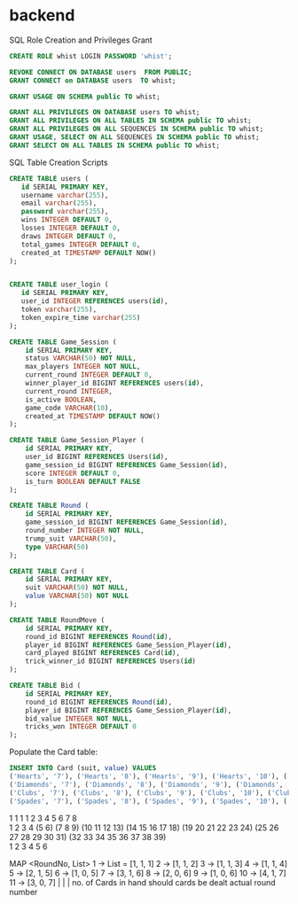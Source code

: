 # backend

SQL Role Creation and Privileges Grant

```SQL 
CREATE ROLE whist LOGIN PASSWORD 'whist';

REVOKE CONNECT ON DATABASE users  FROM PUBLIC;
GRANT CONNECT on DATABASE users  TO whist;

GRANT USAGE ON SCHEMA public TO whist;

GRANT ALL PRIVILEGES ON DATABASE users TO whist;
GRANT ALL PRIVILEGES ON ALL TABLES IN SCHEMA public TO whist;
GRANT ALL PRIVILEGES ON ALL SEQUENCES IN SCHEMA public TO whist;
GRANT USAGE, SELECT ON ALL SEQUENCES IN SCHEMA public TO whist;
GRANT SELECT ON ALL TABLES IN SCHEMA public TO whist;
```

SQL Table Creation Scripts
 
 ```SQL
 CREATE TABLE users (
    id SERIAL PRIMARY KEY,
    username varchar(255),
    email varchar(255),
    password varchar(255),
    wins INTEGER DEFAULT 0,
    losses INTEGER DEFAULT 0,
    draws INTEGER DEFAULT 0,
    total_games INTEGER DEFAULT 0,
    created_at TIMESTAMP DEFAULT NOW()
);


CREATE TABLE user_login (
    id SERIAL PRIMARY KEY,
    user_id INTEGER REFERENCES users(id),
    token varchar(255),
    token_expire_time varchar(255)
);
```

```SQL 
CREATE TABLE Game_Session (
    id SERIAL PRIMARY KEY,
    status VARCHAR(50) NOT NULL,
    max_players INTEGER NOT NULL,
    current_round INTEGER DEFAULT 0,
    winner_player_id BIGINT REFERENCES users(id),
    current_round INTEGER,
    is_active BOOLEAN,
    game_code VARCHAR(10),
    created_at TIMESTAMP DEFAULT NOW()
);
```

```SQL 
CREATE TABLE Game_Session_Player (
    id SERIAL PRIMARY KEY,
    user_id BIGINT REFERENCES Users(id),
    game_session_id BIGINT REFERENCES Game_Session(id),
    score INTEGER DEFAULT 0,
    is_turn BOOLEAN DEFAULT FALSE
);
```

```SQL 
CREATE TABLE Round (
    id SERIAL PRIMARY KEY,
    game_session_id BIGINT REFERENCES Game_Session(id),
    round_number INTEGER NOT NULL,
    trump_suit VARCHAR(50),
    type VARCHAR(50)
);
```

```SQL 
CREATE TABLE Card (
    id SERIAL PRIMARY KEY,
    suit VARCHAR(50) NOT NULL,
    value VARCHAR(50) NOT NULL
);
```

```SQL 
CREATE TABLE RoundMove (
    id SERIAL PRIMARY KEY,
    round_id BIGINT REFERENCES Round(id),
    player_id BIGINT REFERENCES Game_Session_Player(id),
    card_played BIGINT REFERENCES Card(id),
    trick_winner_id BIGINT REFERENCES Users(id)
);
```

```SQL 
CREATE TABLE Bid (
    id SERIAL PRIMARY KEY,
    round_id BIGINT REFERENCES Round(id),
    player_id BIGINT REFERENCES Game_Session_Player(id),
    bid_value INTEGER NOT NULL,
    tricks_won INTEGER DEFAULT 0
);
```

Populate the Card table:

```SQL 
INSERT INTO Card (suit, value) VALUES 
('Hearts', '7'), ('Hearts', '8'), ('Hearts', '9'), ('Hearts', '10'), ('Hearts', 'J'), ('Hearts', 'Q'), ('Hearts', 'K'), ('Hearts', 'A'),
('Diamonds', '7'), ('Diamonds', '8'), ('Diamonds', '9'), ('Diamonds', '10'), ('Diamonds', 'J'), ('Diamonds', 'Q'), ('Diamonds', 'K'), ('Diamonds', 'A'),
('Clubs', '7'), ('Clubs', '8'), ('Clubs', '9'), ('Clubs', '10'), ('Clubs', 'J'), ('Clubs', 'Q'), ('Clubs', 'K'), ('Clubs', 'A'),
('Spades', '7'), ('Spades', '8'), ('Spades', '9'), ('Spades', '10'), ('Spades', 'J'), ('Spades', 'Q'), ('Spades', 'K'), ('Spades', 'A');
```

1 1 1 1   2      3           4              5                6                     7                       8          
1 2 3 4 (5 6) (7 8 9) (10 11 12 13) (14 15 16 17 18) (19 20 21 22 23 24) (25 26 27 28 29 30 31) (32 33 34 35 36 37 38 39)    
1 2 3 4   5      6

MAP <RoundNo, List<Integer>>
1 -> List<Integer> = [1, 1, 1]
2 -> [1, 1, 2]
3 -> [1, 1, 3]
4 -> [1, 1, 4]
5 -> [2, 1, 5]
6 -> [1, 0, 5]
7 -> [3, 1, 6]
8 -> [2, 0, 6]
9 -> [1, 0, 6]
10 -> [4, 1, 7]
11 -> [3,                         0,                            7]
       |                          |                             |
no. of Cards in hand    should cards be dealt         actual round number

